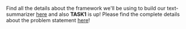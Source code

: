 Find all the details about the framework we'll be using to build our text-summarizer [here](https://github.com/oss2019/text-summarization/blob/master/Framework/Keras/README.md) and also **TASK1** is up!
Please find the complete details about the problem statement [here](https://github.com/oss2019/text-summarization/blob/master/Framework/Keras/Keras%20Assingment/Task_1/Task1.md)!
